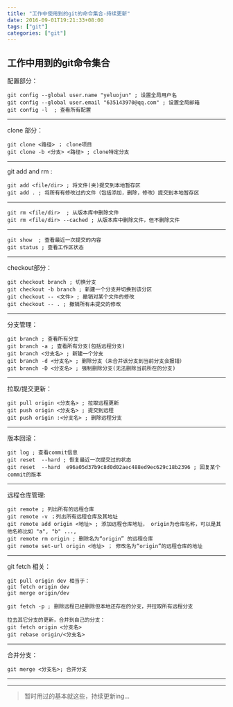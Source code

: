 ```yaml
---
title: "工作中使用到的git的命令集合-持续更新"
date: 2016-09-01T19:21:33+08:00
tags: ["git"]
categories: ["git"]
---
```


## 工作中用到的git命令集合
>
配置部分：
>
    git config --global user.name "yeluojun" ; 设置全局用户名
    git config --global user.email "635143970@qq.com" ; 设置全局邮箱
    git config -l  ; 查看所有配置
----
>    
clone 部分：
>   
    git clone <路径> ； clone项目
    git clone -b <分支> <路径> ; clone特定分支

----
>
git add and rm :
>
    git add <file/dir> ; 将文件(夹)提交到本地暂存区
    git add . ; 将所有有修改过的文件（包括添加，删除，修改）提交到本地暂存区
----
>
    git rm <file/dir>  ; 从版本库中删除文件   
    git rm <file/dir> --cached ; 从版本库中删除文件，但不删除文件
----
>  
    git show  ; 查看最近一次提交的内容  
    git status ; 查看工作区状态  
----
>
checkout部分：
>  
    git checkout branch ; 切换分支  
    git checkout -b branch ; 新建一个分支并切换到该分区  
    git checkout -- <文件> ; 撤销对某个文件的修改  
    git checkout -- . ; 撤销所有未提交的修改
----    
>
分支管理：
>  
    git branch ; 查看所有分支  
    git branch -a ; 查看所有分支(包括远程分支)  
    git branch <分支名> ; 新建一个分支   
    git branch -d <分支名> ; 删除分支（未合并该分支到当前分支会报错）  
    git branch -D <分支名> ; 强制删除分支(无法删除当前所在的分支)
----
>    
拉取/提交更新：
>
    git pull origin <分支名> ; 拉取远程更新  
    git push origin <分支名> ; 提交到远程
    git push origin :<分支名> ; 删除远程分支
----
>
版本回滚：
>
    git log ; 查看commit信息
    git reset  --hard ; 恢复最近一次提交过的状态
    git reset  --hard  e96a05d37b9c8d0d02aec488ed9ec629c18b2396 ; 回复某个commit的版本
----
>
远程仓库管理:
>
    git remote ; 列出所有的远程仓库
    git remote -v ；列出所有远程仓库及其地址
    git remote add origin <地址> ; 添加远程仓库地址， origin为仓库名称，可以是其他名称比如 "a", "b" ...,
    git remote rm origin ; 删除名为“origin” 的远程仓库
    git remote set-url origin <地址> ； 修改名为“origin”的远程仓库的地址
----
>
 git fetch 相关：
>
    git pull origin dev 相当于：
    git fetch origin dev
    git merge origin/dev
>    
    git fetch -p ; 删除远程已经删除但本地还存在的分支，并拉取所有远程分支

>
    拉去其它分支的更新，合并到自己的分支：
    git fetch origin <分支名>
    git rebase origin/<分支名>
----
>
合并分支：
>
    git merge <分支名>; 合并分支

----
----

> 暂时用过的基本就这些，持续更新ing...
